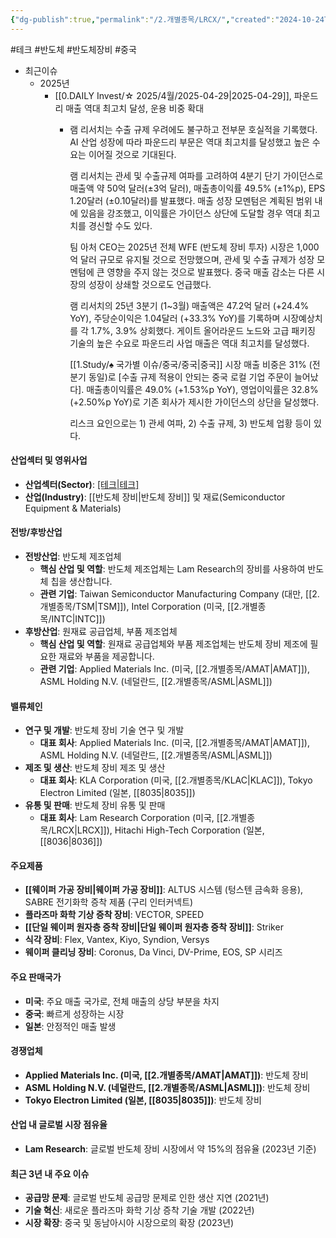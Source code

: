 ```yaml
---
{"dg-publish":true,"permalink":"/2.개별종목/LRCX/","created":"2024-10-24T11:46:04.777+09:00","updated":"2025-07-29T21:37:04.864+09:00"}
---
```


#테크 #반도체 #반도체장비 #중국 


- 최근이슈
	- 2025년
		- [[0.DAILY Invest/☆ 2025/4월/2025-04-29\|2025-04-29]], 파운드리 매출 역대 최고치 달성, 운용 비중 확대
			- 램 리서치는 수출 규제 우려에도 불구하고 전부문 호실적을 기록했다. AI 산업 성장에 따라 파운드리 부문은 역대 최고치를 달성했고 높은 수요는 이어질 것으로 기대된다. 
			  
			  램 리서치는 관세 및 수출규제 여파를 고려하여 4분기 단기 가이던스로 매출액 약 50억 달러(±3억 달러), 매출총이익률 49.5% (±1%p), EPS 1.20달러 (±0.10달러)를 발표했다. 매출 성장 모멘텀은 계획된 범위 내에 있음을 강조했고, 이익률은 가이던스 상단에 도달할 경우 역대 최고치를 경신할 수도 있다. 
			  
			  팀 아처 CEO는 2025년 전체 WFE (반도체 장비 투자) 시장은 1,000억 달러 규모로 유지될 것으로 전망했으며, 관세 및 수출 규제가 성장 모멘텀에 큰 영향을 주지 않는 것으로 발표했다. 중국 매출 감소는 다른 시장의 성장이 상쇄할 것으로도 언급했다.
			  
			  램 리서치의 25년 3분기 (1~3월) 매출액은 47.2억 달러 (+24.4% YoY), 주당순이익은 1.04달러 (+33.3% YoY)를 기록하며 시장예상치를 각 1.7%, 3.9% 상회했다. 게이트 올어라운드 노드와 고급 패키징 기술의 높은 수요로 파운드리 사업 매출은 역대 최고치를 달성했다. 
			  
			  [[1.Study/♠ 국가별 이슈/중국/중국\|중국]] 시장 매출 비중은 31% (전 분기 동일)로 [수출 규제 적용이 안되는 중국 로컬 기업 주문이 늘어났다]. 매출총이익률은 49.0% (+1.53%p YoY), 영업이익률은 32.8% (+2.50%p YoY)로 기존 회사가 제시한 가이던스의 상단을 달성했다.
			  
			  리스크 요인으로는 1) 관세 여파, 2) 수출 규제, 3) 반도체 업황 등이 있다.


#### 산업섹터 및 영위사업

- **산업섹터(Sector)**: [[테크\|테크]](Technology)
- **산업(Industry)**: [[반도체 장비\|반도체 장비]] 및 재료(Semiconductor Equipment & Materials)

#### 전방/후방산업

- **전방산업**: 반도체 제조업체
    - **핵심 산업 및 역할**: 반도체 제조업체는 Lam Research의 장비를 사용하여 반도체 칩을 생산합니다.
    - **관련 기업**: Taiwan Semiconductor Manufacturing Company (대만, [[2.개별종목/TSM\|TSM]]), Intel Corporation (미국, [[2.개별종목/INTC\|INTC]])
- **후방산업**: 원재료 공급업체, 부품 제조업체
    - **핵심 산업 및 역할**: 원재료 공급업체와 부품 제조업체는 반도체 장비 제조에 필요한 재료와 부품을 제공합니다.
    - **관련 기업**: Applied Materials Inc. (미국, [[2.개별종목/AMAT\|AMAT]]), ASML Holding N.V. (네덜란드, [[2.개별종목/ASML\|ASML]])

#### 밸류체인

- **연구 및 개발**: 반도체 장비 기술 연구 및 개발
    - **대표 회사**: Applied Materials Inc. (미국, [[2.개별종목/AMAT\|AMAT]]), ASML Holding N.V. (네덜란드, [[2.개별종목/ASML\|ASML]])
- **제조 및 생산**: 반도체 장비 제조 및 생산
    - **대표 회사**: KLA Corporation (미국, [[2.개별종목/KLAC\|KLAC]]), Tokyo Electron Limited (일본, [[8035\|8035]])
- **유통 및 판매**: 반도체 장비 유통 및 판매
    - **대표 회사**: Lam Research Corporation (미국, [[2.개별종목/LRCX\|LRCX]]), Hitachi High-Tech Corporation (일본, [[8036\|8036]])

#### 주요제품

- **[[웨이퍼 가공 장비\|웨이퍼 가공 장비]]**: ALTUS 시스템 (텅스텐 금속화 응용), SABRE 전기화학 증착 제품 (구리 인터커넥트)
- **플라즈마 화학 기상 증착 장비**: VECTOR, SPEED
- **[[단일 웨이퍼 원자층 증착 장비\|단일 웨이퍼 원자층 증착 장비]]**: Striker
- **식각 장비**: Flex, Vantex, Kiyo, Syndion, Versys
- **웨이퍼 클리닝 장비**: Coronus, Da Vinci, DV-Prime, EOS, SP 시리즈

#### 주요 판매국가

- **미국**: 주요 매출 국가로, 전체 매출의 상당 부분을 차지
- **중국**: 빠르게 성장하는 시장
- **일본**: 안정적인 매출 발생

#### 경쟁업체

- **Applied Materials Inc. (미국, [[2.개별종목/AMAT\|AMAT]])**: 반도체 장비
- **ASML Holding N.V. (네덜란드, [[2.개별종목/ASML\|ASML]])**: 반도체 장비
- **Tokyo Electron Limited (일본, [[8035\|8035]])**: 반도체 장비

#### 산업 내 글로벌 시장 점유율

- **Lam Research**: 글로벌 반도체 장비 시장에서 약 15%의 점유율 (2023년 기준)

#### 최근 3년 내 주요 이슈

- **공급망 문제**: 글로벌 반도체 공급망 문제로 인한 생산 지연 (2021년)
- **기술 혁신**: 새로운 플라즈마 화학 기상 증착 기술 개발 (2022년)
- **시장 확장**: 중국 및 동남아시아 시장으로의 확장 (2023년)
